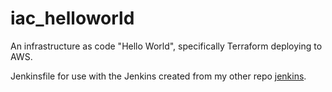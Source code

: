 # iac_helloworld
An infrastructure as code "Hello World", specifically Terraform deploying to AWS. 

Jenkinsfile for use with the Jenkins created from my other repo [jenkins](https://github.com/nathanfrommpls/jenkins-dockerfile).
